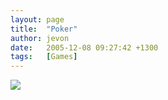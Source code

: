```yaml
---
layout: page
title:  "Poker"
author: jevon
date:   2005-12-08 09:27:42 +1300
tags:   [Games]
---
```


<img src="http://www.sports.com/casino/images/fr_table1.gif">
